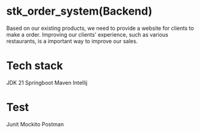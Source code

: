 # stk_order_system(Backend)
Based on our existing products, we need to provide a website for clients to make a order. Improving our clients' experience, such as various restaurants, is a important way to improve our sales.

# Tech stack
JDK 21
Springboot
Maven
Intellij

# Test
Junit
Mockito
Postman
